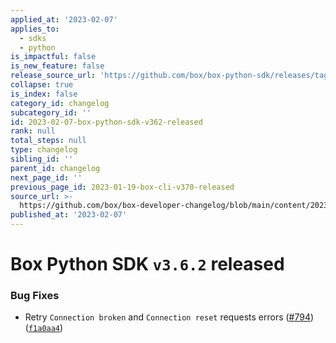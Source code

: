 ```yaml
---
applied_at: '2023-02-07'
applies_to:
  - sdks
  - python
is_impactful: false
is_new_feature: false
release_source_url: 'https://github.com/box/box-python-sdk/releases/tag/v3.6.2'
collapse: true
is_index: false
category_id: changelog
subcategory_id: ''
id: 2023-02-07-box-python-sdk-v362-released
rank: null
total_steps: null
type: changelog
sibling_id: ''
parent_id: changelog
next_page_id: ''
previous_page_id: 2023-01-19-box-cli-v370-released
source_url: >-
  https://github.com/box/box-developer-changelog/blob/main/content/2023/02-07-box-python-sdk-v362-released.md
published_at: '2023-02-07'
---
```

# Box Python SDK `v3.6.2` released

### Bug Fixes

* Retry `Connection broken` and `Connection reset` requests errors ([#794][1]) ([`f1a0aa4`][2])

[1]: https://github.com/box/box-python-sdk/issues/794

[2]: https://github.com/box/box-python-sdk/commit/f1a0aa434369f06e80654a9f5c4b796100881aa6